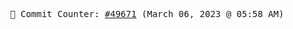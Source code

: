 <p align="center">
    <samp>
        📮 Commit Counter: <a href="https://github.com/Javascript-void0/Javascript-void0/commits/main">#49671</a> (March 06, 2023 @ 05:58 AM)
    </samp>
</p>